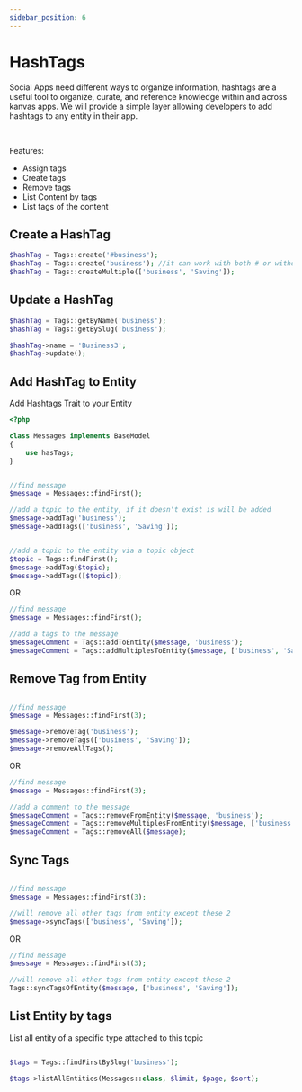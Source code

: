 ```yaml
---
sidebar_position: 6
---
```


# HashTags

Social Apps need different ways to organize information, hashtags are a useful tool to organize, curate, and reference knowledge within and across kanvas apps. We will provide a simple layer allowing developers to add hashtags to any entity in their app.

<br />

Features:
- Assign tags
- Create tags
- Remove tags
- List Content by tags
- List tags of the content

Create a HashTag
-------------------
```php
$hashTag = Tags::create('#business');
$hashTag = Tags::create('business'); //it can work with both # or without
$hashTag = Tags::createMultiple(['business', 'Saving']);
```

Update a HashTag
-------------------
```php
$hashTag = Tags::getByName('business');
$hashTag = Tags::getBySlug('business');

$hashTag->name = 'Business3';
$hashTag->update();
```

Add HashTag to Entity
-------------------

Add Hashtags Trait to your Entity

```php
<?php

class Messages implements BaseModel
{
    use hasTags;
}

```

```php

//find message
$message = Messages::findFirst();

//add a topic to the entity, if it doesn't exist is will be added
$message->addTag('business');
$message->addTags(['business', 'Saving']);


//add a topic to the entity via a topic object
$topic = Tags::findFirst();
$message->addTag($topic);
$message->addTags([$topic]);
```

OR

```php
//find message
$message = Messages::findFirst();

//add a tags to the message 
$messageComment = Tags::addToEntity($message, 'business');
$messageComment = Tags::addMultiplesToEntity($message, ['business', 'Saving']);
```

Remove Tag from Entity
-------------------

```php

//find message
$message = Messages::findFirst(3);

$message->removeTag('business');
$message->removeTags(['business', 'Saving']);
$message->removeAllTags();

```

OR

```php
//find message
$message = Messages::findFirst(3);

//add a comment to the message 
$messageComment = Tags::removeFromEntity($message, 'business');
$messageComment = Tags::removeMultiplesFromEntity($message, ['business', 'Saving']);
$messageComment = Tags::removeAll($message);
```

Sync Tags
-------------------

```php

//find message
$message = Messages::findFirst(3);

//will remove all other tags from entity except these 2
$message->syncTags(['business', 'Saving']);
```

OR

```php
//find message
$message = Messages::findFirst(3);

//will remove all other tags from entity except these 2
Tags::syncTagsOfEntity($message, ['business', 'Saving']);
```

List Entity by tags
----------------

List all entity of a specific type attached to this topic

```php

$tags = Tags::findFirstBySlug('business');

$tags->listAllEntities(Messages::class, $limit, $page, $sort);
```


